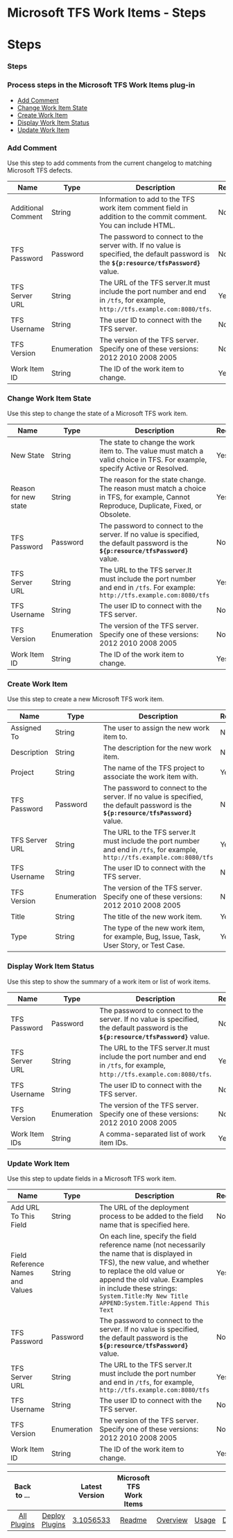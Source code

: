 
Microsoft TFS Work Items - Steps
================================

# Steps



### Steps




 



### Process steps in the Microsoft TFS Work Items plug-in


* [Add Comment](#add_comment)
* [Change Work Item State](#change_work_item_state)
* [Create Work Item](#create_work_item)
* [Display Work Item Status](#display_work_item_status)
* [Update Work Item](#update_work_item)




### Add Comment


Use this step to add comments from the current changelog to matching Microsoft TFS defects.




| Name | Type | Description | Required |
| --- | --- | --- | --- |
| Additional Comment | String | Information to add to the TFS work item comment field in addition to the commit comment. You can include HTML. | No |
| TFS Password | Password | The password to connect to the server with. If no value is specified, the default password is the **``${p:resource/tfsPassword}``** value. | No |
| TFS Server URL | String | The URL of the TFS server.It must include the port number and end in `/tfs`, for example, `http://tfs.example.com:8080/tfs`. | Yes |
| TFS Username | String | The user ID to connect with the TFS server. | No |
| TFS Version | Enumeration | The version of the TFS server. Specify one of these versions: 2012 2010 2008 2005 | No |
| Work Item ID | String | The ID of the work item to change. | Yes |


### Change Work Item State


Use this step to change the state of a Microsoft TFS work item.




| Name | Type | Description | Required |
| --- | --- | --- | --- |
| New State | String | The state to change the work item to. The value must match a valid choice in TFS. For example, specify Active or Resolved. | Yes |
| Reason for new state | String | The reason for the state change. The reason must match a choice in TFS, for example, Cannot Reproduce, Duplicate, Fixed, or Obsolete. | Yes |
| TFS Password | Password | The password to connect to the server. If no value is specified, the default password is the **``${p:resource/tfsPassword}``** value. | No |
| TFS Server URL | String | The URL to the TFS server.It must include the port number and end in `/tfs`. For example: `http://tfs.example.com:8080/tfs` | Yes |
| TFS Username | String | The user ID to connect with the TFS server. | No |
| TFS Version | Enumeration | The version of the TFS server. Specify one of these versions: 2012 2010 2008 2005 | No |
| Work Item ID | String | The ID of the work item to change. | Yes |


### Create Work Item


Use this step to create a new Microsoft TFS work item.




| Name | Type | Description | Required |
| --- | --- | --- | --- |
| Assigned To | String | The user to assign the new work item to. | No |
| Description | String | The description for the new work item. | No |
| Project | String | The name of the TFS project to associate the work item with. | Yes |
| TFS Password | Password | The password to connect to the server. If no value is specified, the default password is the **``${p:resource/tfsPassword}``** value. | No |
| TFS Server URL | String | The URL to the TFS server.It must include the port number and end in `/tfs`, for example, `http://tfs.example.com:8080/tfs` | Yes |
| TFS Username | String | The user ID to connect with the TFS server. | No |
| TFS Version | Enumeration | The version of the TFS server. Specify one of these versions: 2012 2010 2008 2005 | No |
| Title | String | The title of the new work item. | Yes |
| Type | String | The type of the new work item, for example, Bug, Issue, Task, User Story, or Test Case. | Yes |


### Display Work Item Status


Use this step to show the summary of a work item or list of work items.




| Name | Type | Description | Required |
| --- | --- | --- | --- |
| TFS Password | Password | The password to connect to the server. If no value is specified, the default password is the **``${p:resource/tfsPassword}``** value. | No |
| TFS Server URL | String | The URL to the TFS server.It must include the port number and end in `/tfs`, for example, `http://tfs.example.com:8080/tfs`. | Yes |
| TFS Username | String | The user ID to connect with the TFS server. | No |
| TFS Version | Enumeration | The version of the TFS server. Specify one of these versions: 2012 2010 2008 2005 | No |
| Work Item IDs | String | A comma-separated list of work item IDs. | Yes |


### Update Work Item


Use this step to update fields in a Microsoft TFS work item.




| Name | Type | Description | Required |
| --- | --- | --- | --- |
| Add URL To This Field | String | The URL of the deployment process to be added to the field name that is specified here. | No |
| Field Reference Names and Values | String | On each line, specify the field reference name (not necessarily the name that is displayed in TFS), the new value, and whether to replace the old value or append the old value. Examples in include these strings:  `System.Title:My New Title APPEND:System.Title:Append This Text` | Yes |
| TFS Password | Password | The password to connect to the server. If no value is specified, the default password is the **``${p:resource/tfsPassword}``** value. | No |
| TFS Server URL | String | The URL to the TFS server.It must include the port number and end in `/tfs`, for example, `http://tfs.example.com:8080/tfs` | Yes |
| TFS Username | String | The user ID to connect with the TFS server. | No |
| TFS Version | Enumeration | The version of the TFS server. Specify one of these versions: 2012 2010 2008 2005 | No |
| Work Item ID | String | The ID of the work item to change. | Yes |





|Back to ...||Latest Version|Microsoft TFS Work Items ||||
| :---: | :---: | :---: | :---: | :---: | :---: | :---: |
|[All Plugins](../../index.md)|[Deploy Plugins](../README.md)|[3.1056533](https://raw.githubusercontent.com/UrbanCode/IBM-UCD-PLUGINS/main/files/plugin-air-TFS-WorkItems/TFS-WorkItems-3.1056533.zip)|[Readme](README.md)|[Overview](overview.md)|[Usage](usage.md)|[Downloads](downloads.md)|
